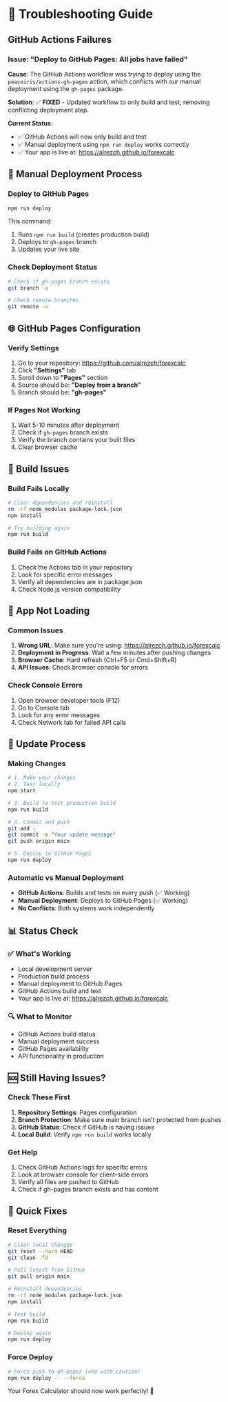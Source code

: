 # 🚨 Troubleshooting Guide

## GitHub Actions Failures

### Issue: "Deploy to GitHub Pages: All jobs have failed"

**Cause**: The GitHub Actions workflow was trying to deploy using the `peaceiris/actions-gh-pages` action, which conflicts with our manual deployment using the `gh-pages` package.

**Solution**: ✅ **FIXED** - Updated workflow to only build and test, removing conflicting deployment step.

**Current Status**: 
- ✅ GitHub Actions will now only build and test
- ✅ Manual deployment using `npm run deploy` works correctly
- ✅ Your app is live at: https://alrezch.github.io/forexcalc

## 🔧 Manual Deployment Process

### Deploy to GitHub Pages
```bash
npm run deploy
```

This command:
1. Runs `npm run build` (creates production build)
2. Deploys to `gh-pages` branch
3. Updates your live site

### Check Deployment Status
```bash
# Check if gh-pages branch exists
git branch -a

# Check remote branches
git remote -v
```

## 🌐 GitHub Pages Configuration

### Verify Settings
1. Go to your repository: https://github.com/alrezch/forexcalc
2. Click **"Settings"** tab
3. Scroll down to **"Pages"** section
4. Source should be: **"Deploy from a branch"**
5. Branch should be: **"gh-pages"**

### If Pages Not Working
1. Wait 5-10 minutes after deployment
2. Check if `gh-pages` branch exists
3. Verify the branch contains your built files
4. Clear browser cache

## 🚀 Build Issues

### Build Fails Locally
```bash
# Clear dependencies and reinstall
rm -rf node_modules package-lock.json
npm install

# Try building again
npm run build
```

### Build Fails on GitHub Actions
1. Check the Actions tab in your repository
2. Look for specific error messages
3. Verify all dependencies are in package.json
4. Check Node.js version compatibility

## 📱 App Not Loading

### Common Issues
1. **Wrong URL**: Make sure you're using: https://alrezch.github.io/forexcalc
2. **Deployment in Progress**: Wait a few minutes after pushing changes
3. **Browser Cache**: Hard refresh (Ctrl+F5 or Cmd+Shift+R)
4. **API Issues**: Check browser console for errors

### Check Console Errors
1. Open browser developer tools (F12)
2. Go to Console tab
3. Look for any error messages
4. Check Network tab for failed API calls

## 🔄 Update Process

### Making Changes
```bash
# 1. Make your changes
# 2. Test locally
npm start

# 3. Build to test production build
npm run build

# 4. Commit and push
git add .
git commit -m "Your update message"
git push origin main

# 5. Deploy to GitHub Pages
npm run deploy
```

### Automatic vs Manual Deployment
- **GitHub Actions**: Builds and tests on every push (✅ Working)
- **Manual Deployment**: Deploys to GitHub Pages (✅ Working)
- **No Conflicts**: Both systems work independently

## 📊 Status Check

### ✅ What's Working
- Local development server
- Production build process
- Manual deployment to GitHub Pages
- GitHub Actions build and test
- Your app is live at: https://alrezch.github.io/forexcalc

### 🔍 What to Monitor
- GitHub Actions build status
- Manual deployment success
- GitHub Pages availability
- API functionality in production

## 🆘 Still Having Issues?

### Check These First
1. **Repository Settings**: Pages configuration
2. **Branch Protection**: Make sure main branch isn't protected from pushes
3. **GitHub Status**: Check if GitHub is having issues
4. **Local Build**: Verify `npm run build` works locally

### Get Help
1. Check GitHub Actions logs for specific errors
2. Look at browser console for client-side errors
3. Verify all files are pushed to GitHub
4. Check if gh-pages branch exists and has content

## 🎯 Quick Fixes

### Reset Everything
```bash
# Clear local changes
git reset --hard HEAD
git clean -fd

# Pull latest from GitHub
git pull origin main

# Reinstall dependencies
rm -rf node_modules package-lock.json
npm install

# Test build
npm run build

# Deploy again
npm run deploy
```

### Force Deploy
```bash
# Force push to gh-pages (use with caution)
npm run deploy -- --force
```

Your Forex Calculator should now work perfectly! 🚀
